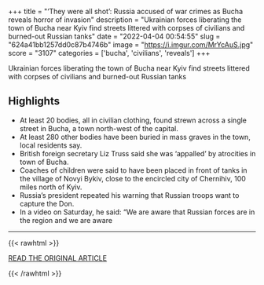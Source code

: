 +++
title = "‘They were all shot’: Russia accused of war crimes as Bucha reveals horror of invasion"
description = "Ukrainian forces liberating the town of Bucha near Kyiv find streets littered with corpses of civilians and burned-out Russian tanks"
date = "2022-04-04 00:54:55"
slug = "624a41bb1257dd0c87b4746b"
image = "https://i.imgur.com/MrYcAuS.jpg"
score = "3107"
categories = ['bucha', 'civilians', 'reveals']
+++

Ukrainian forces liberating the town of Bucha near Kyiv find streets littered with corpses of civilians and burned-out Russian tanks

## Highlights

- At least 20 bodies, all in civilian clothing, found strewn across a single street in Bucha, a town north-west of the capital.
- At least 280 other bodies have been buried in mass graves in the town, local residents say.
- British foreign secretary Liz Truss said she was ‘appalled’ by atrocities in town of Bucha.
- Coaches of children were said to have been placed in front of tanks in the village of Novyi Bykiv, close to the encircled city of Chernihiv, 100 miles north of Kyiv.
- Russia’s president repeated his warning that Russian troops want to capture the Don.
- In a video on Saturday, he said: “We are aware that Russian forces are in the region and we are aware

---

{{< rawhtml >}}
  <p class="article-category">
    <a target="_blank" href="https://www.theguardian.com/world/2022/apr/03/they-were-all-shot-russia-accused-of-war-crimes-as-bucha-reveals-horror-of-invasion">READ THE ORIGINAL ARTICLE</a>
  </p>
{{< /rawhtml >}}
